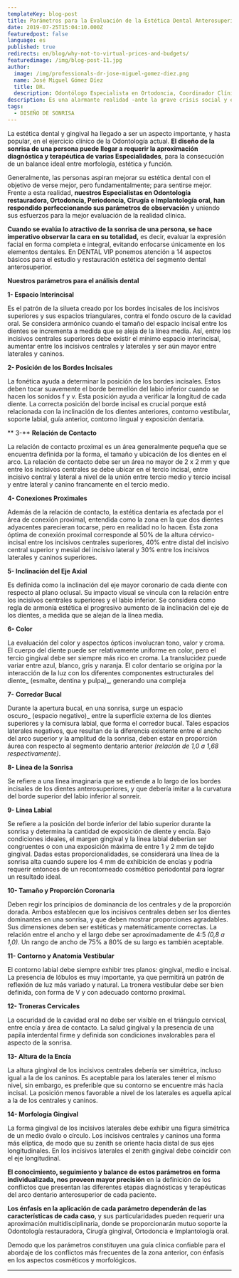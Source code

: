 ```yaml
---
templateKey: blog-post
title: Parámetros para la Evaluación de la Estética Dental Anterosuperior
date: 2019-07-25T15:04:10.000Z
featuredpost: false
language: es
published: true
redirects: en/blog/why-not-to-virtual-prices-and-budgets/
featuredimage: /img/blog-post-11.jpg
author: 
  image: /img/professionals-dr-jose-miguel-gomez-diez.png
  name: José Miguel Gómez Díez
  title: DR.
  description: Odontólogo Especialista en Ortodoncia, Coordinador Clínico de DENTAL VIP, Especialidades Odontológicas s.c. y verdadero apasionado del análisis, discusión, comunicación y difusión de la información científica.
description: Es una alarmante realidad -ante la grave crisis social y económica que vivimos- el hecho de que cada vez más personas llamen o escriban correos a las clínicas dentales, como si de tiendas por departamento se tratase, con la única intención de indagar sobre los precios “aproximados” de los tratamientos odontológicos más frecuentes y
tags:
  - DISEÑO DE SONRISA
---
```


La estética dental y gingival ha llegado a ser un aspecto importante, y hasta popular, en el ejercicio clínico de la Odontología actual. **El diseño de la sonrisa de una persona puede llegar a requerir la aproximación diagnóstica y terapéutica de varias Especialidades**, para la consecución de un balance ideal entre morfología, estética y función.

Generalmente, las personas aspiran mejorar su estética dental con el objetivo de verse mejor, pero fundamentalmente; para sentirse mejor. Frente a esta realidad, **nuestros Especialistas en Odontología restauradora, Ortodoncia, Periodoncia, Cirugía e Implantología oral, han respondido perfeccionando sus parámetros de observación** y uniendo sus esfuerzos para la mejor evaluación de la realidad clínica.

**Cuando se evalúa lo atractivo de la sonrisa de una persona, se hace imperativo observar la cara en su totalidad,** es decir, evaluar la expresión facial en forma completa e integral, evitando enfocarse únicamente en los elementos dentales. En DENTAL VIP ponemos atención a 14 aspectos básicos para el estudio y restauración estética del segmento dental anterosuperior.  

**Nuestros parámetros para el análisis dental**

**1- Espacio Interincisal** 

Es el patrón de la silueta creado por los bordes incisales de los incisivos superiores y sus espacios triangulares, contra el fondo oscuro de la cavidad oral. Se considera armónico cuando el tamaño del espacio incisal entre los dientes se incrementa a medida que se aleja de la línea media. Así, entre los incisivos centrales superiores debe existir el mínimo espacio interincisal, aumentar entre los incisivos centrales y laterales y ser aún mayor entre laterales y caninos.

**2- Posición de los Bordes Incisales** 

La fonética ayuda a determinar la posición de los bordes incisales. Estos deben tocar suavemente el borde bermellón del labio inferior cuando se hacen los sonidos f y v. Esta posición ayuda a verificar la longitud de cada diente. La correcta posición del borde incisal es crucial porque está relacionada con la inclinación de los dientes anteriores, contorno vestibular, soporte labial, guía anterior, contorno lingual y exposición dentaria.

** 3-** **Relación de Contacto** 

La relación de contacto proximal es un área generalmente pequeña que se encuentra definida por la forma, el tamaño y ubicación de los dientes en el arco. La relación de contacto debe ser un área no mayor de 2 x 2 mm y que entre los incisivos centrales se debe ubicar en el tercio incisal, entre incisivo central y lateral a nivel de la unión entre tercio medio y tercio incisal y entre lateral y canino francamente en el tercio medio. 

**4- Conexiones Proximales**

Además de la relación de contacto, la estética dentaria es afectada por el área de conexión proximal, entendida como la zona en la que dos dientes adyacentes parecieran tocarse, pero en realidad no lo hacen. Esta zona óptima de conexión proximal corresponde al 50% de la altura cérvico-incisal entre los incisivos centrales superiores, 40% entre distal del incisivo central superior y mesial del incisivo lateral y 30% entre los incisivos laterales y caninos superiores.

**5- Inclinación del Eje Axial** 

Es definida como la inclinación del eje mayor coronario de cada diente con respecto al plano oclusal. Su impacto visual se vincula con la relación entre los incisivos centrales superiores y el labio inferior. Se considera como regla de armonía estética el progresivo aumento de la inclinación del eje de los dientes, a medida que se alejan de la línea media. 

**6- Color**

La evaluación del color y aspectos ópticos involucran tono, valor y croma. El cuerpo del diente puede ser relativamente uniforme en color, pero el tercio gingival debe ser siempre más rico en croma. La translucidez puede variar entre azul, blanco, gris y naranja. El color dentario se origina por la interacción de la luz con los diferentes componentes estructurales del diente_ (esmalte, dentina y pulpa)_, generando una compleja

**7-** **Corredor Bucal** 

Durante la apertura bucal, en una sonrisa, surge un espacio oscuro_ (espacio negativo)_ entre la superficie externa de los dientes superiores y la comisura labial, que forma el corredor bucal. Tales espacios laterales negativos, que resultan de la diferencia existente entre el ancho del arco superior y la amplitud de la sonrisa, deben estar en proporción áurea con respecto al segmento dentario anterior _(relación de 1,0 a 1,68 respectivamente)_. 

**8- Línea de la Sonrisa** 

Se refiere a una línea imaginaria que se extiende a lo largo de los bordes incisales de los dientes anterosuperiores, y que debería imitar a la curvatura del borde superior del labio inferior al sonreír.

**9- Línea Labial** 

Se refiere a la posición del borde inferior del labio superior durante la sonrisa y determina la cantidad de exposición de diente y encía. Bajo condiciones ideales, el margen gingival y la línea labial deberían ser congruentes o con una exposición máxima de entre 1 y 2 mm de tejido gingival. Dadas estas proporcionalidades, se considerará una línea de la sonrisa alta cuando supere los 4 mm de exhibición de encías y podría requerir entonces de un recontorneado cosmético periodontal para lograr un resultado ideal. 

**10- Tamaño y Proporción Coronaria** 

Deben regir los principios de dominancia de los centrales y de la proporción dorada. Ambos establecen que los incisivos centrales deben ser los dientes dominantes en una sonrisa, y que deben mostrar proporciones agradables. Sus dimensiones deben ser estéticas y matemáticamente correctas. La relación entre el ancho y el largo debe ser aproximadamente de 4:5 _(0,8 a 1,0)._ Un rango de ancho de 75% a 80% de su largo es también aceptable.

**11- Contorno y Anatomía Vestibular**

El contorno labial debe siempre exhibir tres planos: gingival, medio e incisal. La presencia de lóbulos es muy importante, ya que permitirá un patrón de reflexión de luz más variado y natural. La tronera vestibular debe ser bien definida, con forma de V y con adecuado contorno proximal. 

**12- Troneras Cervicales** 

La oscuridad de la cavidad oral no debe ser visible en el triángulo cervical, entre encía y área de contacto. La salud gingival y la presencia de una papila interdental firme y definida son condiciones invalorables para el aspecto de la sonrisa. 

**13- Altura de la Encía** 

La altura gingival de los incisivos centrales debería ser simétrica, incluso igual a la de los caninos. Es aceptable para los laterales tener el mismo nivel, sin embargo, es preferible que su contorno se encuentre más hacia incisal. La posición menos favorable a nivel de los laterales es aquella apical a la de los centrales y caninos.

**14- Morfología Gingival** 

La forma gingival de los incisivos laterales debe exhibir una figura simétrica de un medio óvalo o círculo. Los incisivos centrales y caninos una forma más elíptica, de modo que su zenith se oriente hacia distal de sus ejes longitudinales. En los incisivos laterales el zenith gingival debe coincidir con el eje longitudinal.  

**El conocimiento, seguimiento y balance de estos parámetros en forma individualizada, nos proveen mayor precisión** en la definición de los conflictos que presentan las diferentes etapas diagnósticas y terapéuticas del arco dentario anterosuperior de cada paciente.

**Los énfasis en la aplicación de cada parámetro dependerán de las características de cada caso**, y sus particularidades pueden requerir una aproximación multidisciplinaria, donde se proporcionarán mutuo soporte la Odontología restauradora, Cirugía gingival, Ortodoncia e Implantología oral.

Demodo que los parámetros constituyen una guía clínica confiable para el abordaje de los conflictos más frecuentes de la zona anterior, con énfasis en los aspectos cosméticos y morfológicos.

* * *